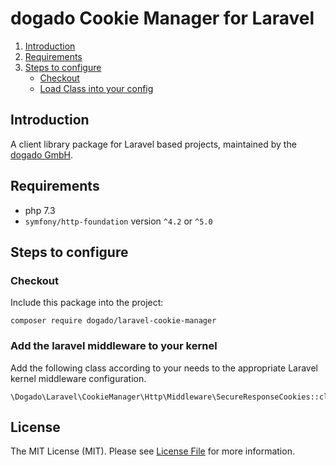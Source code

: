 dogado Cookie Manager for Laravel
===============

<!-- TOC -->

1. [Introduction](#introduction)
1. [Requirements](#requirements)
1. [Steps to configure](#steps-to-configure)
   - [Checkout](#checkout)
   - [Load Class into your config](#load-class-into-your-config)

<!-- /TOC -->

## Introduction

A client library package for Laravel based projects, maintained by the [dogado GmbH](https://dogado.de).

## Requirements
* php 7.3
* `symfony/http-foundation` version `^4.2` or `^5.0`

## Steps to configure

### Checkout
Include this package into the project:
```
composer require dogado/laravel-cookie-manager
```

### Add the laravel middleware to your kernel
Add the following class according to your needs to the appropriate Laravel kernel middleware configuration.
```
\Dogado\Laravel\CookieManager\Http\Middleware\SecureResponseCookies::class
```

## License

The MIT License (MIT). Please see [License File](LICENSE) for more information.
